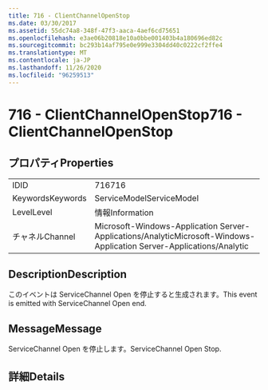 ```yaml
---
title: 716 - ClientChannelOpenStop
ms.date: 03/30/2017
ms.assetid: 55dc74a8-348f-47f3-aaca-4aef6cd75651
ms.openlocfilehash: e3ae06b20818e10a0bbe001403b4a180696ed82c
ms.sourcegitcommit: bc293b14af795e0e999e3304dd40c0222cf2ffe4
ms.translationtype: MT
ms.contentlocale: ja-JP
ms.lasthandoff: 11/26/2020
ms.locfileid: "96259513"
---
```

# <a name="716---clientchannelopenstop"></a><span data-ttu-id="16a02-102">716 - ClientChannelOpenStop</span><span class="sxs-lookup"><span data-stu-id="16a02-102">716 - ClientChannelOpenStop</span></span>

## <a name="properties"></a><span data-ttu-id="16a02-103">プロパティ</span><span class="sxs-lookup"><span data-stu-id="16a02-103">Properties</span></span>  
  
|||  
|-|-|  
|<span data-ttu-id="16a02-104">ID</span><span class="sxs-lookup"><span data-stu-id="16a02-104">ID</span></span>|<span data-ttu-id="16a02-105">716</span><span class="sxs-lookup"><span data-stu-id="16a02-105">716</span></span>|  
|<span data-ttu-id="16a02-106">Keywords</span><span class="sxs-lookup"><span data-stu-id="16a02-106">Keywords</span></span>|<span data-ttu-id="16a02-107">ServiceModel</span><span class="sxs-lookup"><span data-stu-id="16a02-107">ServiceModel</span></span>|  
|<span data-ttu-id="16a02-108">Level</span><span class="sxs-lookup"><span data-stu-id="16a02-108">Level</span></span>|<span data-ttu-id="16a02-109">情報</span><span class="sxs-lookup"><span data-stu-id="16a02-109">Information</span></span>|  
|<span data-ttu-id="16a02-110">チャネル</span><span class="sxs-lookup"><span data-stu-id="16a02-110">Channel</span></span>|<span data-ttu-id="16a02-111">Microsoft-Windows-Application Server-Applications/Analytic</span><span class="sxs-lookup"><span data-stu-id="16a02-111">Microsoft-Windows-Application Server-Applications/Analytic</span></span>|  
  
## <a name="description"></a><span data-ttu-id="16a02-112">Description</span><span class="sxs-lookup"><span data-stu-id="16a02-112">Description</span></span>  

 <span data-ttu-id="16a02-113">このイベントは ServiceChannel Open を停止すると生成されます。</span><span class="sxs-lookup"><span data-stu-id="16a02-113">This event is emitted with ServiceChannel Open end.</span></span>  
  
## <a name="message"></a><span data-ttu-id="16a02-114">Message</span><span class="sxs-lookup"><span data-stu-id="16a02-114">Message</span></span>  

 <span data-ttu-id="16a02-115">ServiceChannel Open を停止します。</span><span class="sxs-lookup"><span data-stu-id="16a02-115">ServiceChannel Open Stop.</span></span>  
  
## <a name="details"></a><span data-ttu-id="16a02-116">詳細</span><span class="sxs-lookup"><span data-stu-id="16a02-116">Details</span></span>
